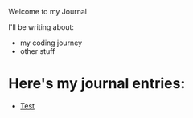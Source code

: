 Welcome to my Journal

I'll be writing about:

* my coding journey
* other stuff

# Here's my journal entries:

- [Test](entries/test.md)

